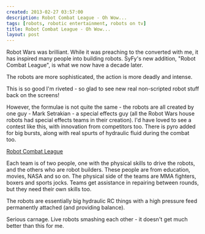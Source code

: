 ```yaml
---
created: 2013-02-27 03:57:00
description: Robot Combat League - Oh Wow...
tags: [robots, robotic entertainment, robots on tv]
title: Robot Combat League - Oh Wow...
layout: post
---
```

Robot Wars was brilliant. While it was preaching to the converted with me, it has inspired many people into building robots. SyFy's new addition, "Robot Combat League", is what we now have a decade later.

The robots are more sophisticated, the action is more deadly and intense.

This is so good I'm riveted - so glad to see new real non-scripted robot stuff back on the screens!

However, the formulae is not quite the same - the robots are all created by one guy - Mark Setrakian - a special effects guy (all the Robot Wars house robots had special effects teams in their creation). I'd have loved to see a contest like this, with innovation from competitors too. There is pyro added for big bursts, along with real spurts of hydraulic fluid during the combat too.

[Robot Combat League](https://twitter.com/robotcombatsyfy)

Each team is of two people, one with the physical skills to drive the robots, and the others who are robot builders. These people are from education, movies, NASA and so on. The physical side of the teams are MMA fighters, boxers and sports jocks. Teams get assistance in repairing between rounds, but they need their own skills too.

The robots are essentially big hydraulic RC things with a high pressure feed permanently attached (and providing balance).

Serious carnage. Live robots smashing each other - it doesn't get much better than this for me.
